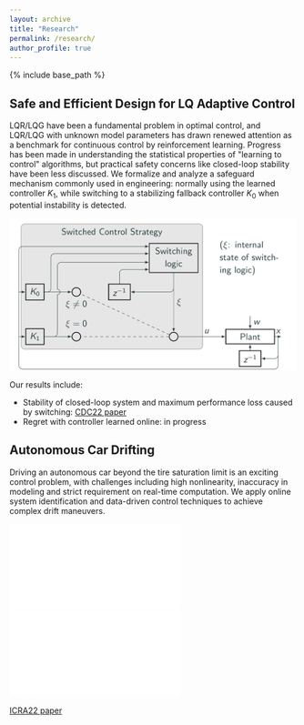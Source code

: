 ```yaml
---
layout: archive
title: "Research"
permalink: /research/
author_profile: true
---
```


{% include base_path %}

## Safe and Efficient Design for LQ Adaptive Control

LQR/LQG have been a fundamental problem in optimal control, and LQR/LQG with unknown model parameters has drawn renewed attention as a benchmark for continuous control by reinforcement learning. Progress has been made in understanding the statistical properties of "learning to control" algorithms, but practical safety concerns like closed-loop stability have been less discussed. We formalize and analyze a safeguard mechanism commonly used in engineering: normally using the learned controller $K_1$, while switching to a stabilizing fallback controller $K_0$ when potential instability is detected.

![Switching controller design](/images/switch.png)

Our results include:

- Stability of closed-loop system and maximum performance loss caused by switching: [CDC22 paper](https://arxiv.org/pdf/2205.08817)
- Regret with controller learned online: in progress

## Autonomous Car Drifting

Driving an autonomous car beyond the tire saturation limit is an exciting control problem, with challenges including high nonlinearity, inaccuracy in modeling and strict requirement on real-time computation. We apply online system identification and data-driven control techniques to achieve complex drift maneuvers.

<iframe src="//player.bilibili.com/player.html?aid=506333261&bvid=BV14u411o7TS&cid=432151143&page=1" scrolling="no" border="0" frameborder="no" framespacing="0" allowfullscreen="true"> </iframe>

<iframe src="//player.bilibili.com/player.html?aid=899609546&bvid=BV1LN4y1V7Nt&cid=805243803&page=1" scrolling="no" border="0" frameborder="no" framespacing="0" allowfullscreen="true"> </iframe>

[ICRA22 paper](https://arxiv.org/pdf/2109.06730)

